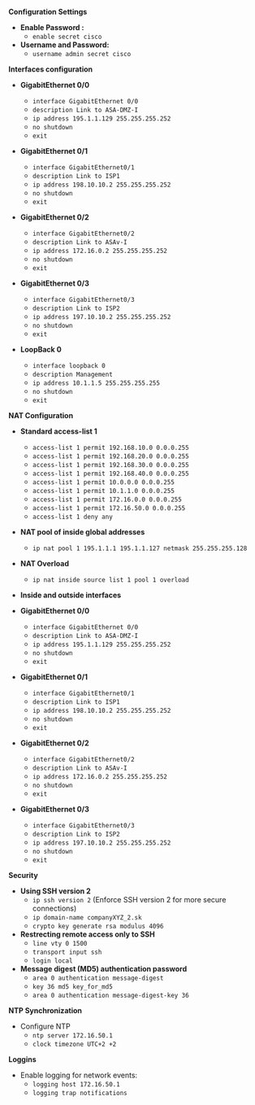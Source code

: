**Configuration Settings**

* **Enable Password :**
  - `enable secret cisco` 
* **Username and Password:**
  - `username admin secret cisco` 


**Interfaces configuration**

* **GigabitEthernet 0/0**

    - `interface GigabitEthernet 0/0`
    - `description Link to ASA-DMZ-I`
    - `ip address 195.1.1.129 255.255.255.252`
    - `no shutdown`
    - `exit`

* **GigabitEthernet 0/1**

    - `interface GigabitEthernet0/1`
    - `description Link to ISP1`
    - `ip address 198.10.10.2 255.255.255.252`
    - `no shutdown`
    - `exit`

* **GigabitEthernet 0/2**

    - `interface GigabitEthernet0/2`
    - `description Link to ASAv-I`
    - `ip address 172.16.0.2 255.255.255.252`
    - `no shutdown`
    - `exit`

* **GigabitEthernet 0/3**
    - `interface GigabitEthernet0/3`
    - `description Link to ISP2`
    - `ip address 197.10.10.2 255.255.255.252`
    - `no shutdown`
    - `exit`

* **LoopBack 0**
    - `interface loopback 0`
    - `description Management`
    - `ip address 10.1.1.5 255.255.255.255`
    - `no shutdown`
    - `exit`


**NAT Configuration**
* **Standard access-list 1**
    - `access-list 1 permit 192.168.10.0 0.0.0.255`
    - `access-list 1 permit 192.168.20.0 0.0.0.255`
    - `access-list 1 permit 192.168.30.0 0.0.0.255`
    - `access-list 1 permit 192.168.40.0 0.0.0.255`
    - `access-list 1 permit 10.0.0.0 0.0.0.255`
    - `access-list 1 permit 10.1.1.0 0.0.0.255`
    - `access-list 1 permit 172.16.0.0 0.0.0.255`
    - `access-list 1 permit 172.16.50.0 0.0.0.255`
    - `access-list 1 deny any`
* **NAT pool of inside global addresses**
    - `ip nat pool 1 195.1.1.1 195.1.1.127 netmask 255.255.255.128`
* **NAT Overload**
    - `ip nat inside source list 1 pool 1 overload`
* **Inside and outside interfaces**
    
* **GigabitEthernet 0/0**

    - `interface GigabitEthernet 0/0`
    - `description Link to ASA-DMZ-I`
    - `ip address 195.1.1.129 255.255.255.252`
    - `no shutdown`
    - `exit`

* **GigabitEthernet 0/1**

    - `interface GigabitEthernet0/1`
    - `description Link to ISP1`
    - `ip address 198.10.10.2 255.255.255.252`
    - `no shutdown`
    - `exit`

* **GigabitEthernet 0/2**

    - `interface GigabitEthernet0/2`
    - `description Link to ASAv-I`
    - `ip address 172.16.0.2 255.255.255.252`
    - `no shutdown`
    - `exit`

* **GigabitEthernet 0/3**
    - `interface GigabitEthernet0/3`
    - `description Link to ISP2`
    - `ip address 197.10.10.2 255.255.255.252`
    - `no shutdown`
    - `exit`


**Security**

* **Using SSH version 2**
    - `ip ssh version 2` (Enforce SSH version 2 for more secure connections)
    - `ip domain-name companyXYZ_2.sk`
    - `crypto key generate rsa modulus 4096`
* **Restrecting remote access only to SSH**
    - `line vty 0 1500`
    - `transport input ssh`
    - `login local `
* **Message digest (MD5) authentication password**
    - `area 0 authentication message-digest`
    - `key 36 md5 key_for_md5`
    - `area 0 authentication message-digest-key 36`

**NTP Synchronization**

* Configure NTP
    - `ntp server 172.16.50.1`
    - `clock timezone UTC+2 +2`

**Loggins**

* Enable logging for network events:
    - `logging host 172.16.50.1`
    - `logging trap notifications`


